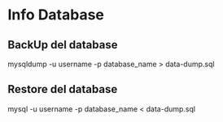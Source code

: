 # Info Database #

## BackUp del database ##

mysqldump -u username -p database_name > data-dump.sql

## Restore del database ##

mysql -u username -p database_name < data-dump.sql
